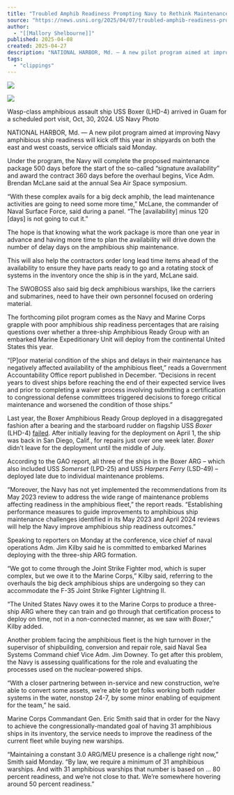 ```yaml
---
title: "Troubled Amphib Readiness Prompting Navy to Rethink Maintenance Plan"
source: "https://news.usni.org/2025/04/07/troubled-amphib-readiness-prompting-navy-to-rethink-maintenance-plan"
author:
  - "[[Mallory Shelbourne]]"
published: 2025-04-08
created: 2025-04-27
description: "NATIONAL HARBOR, Md. — A new pilot program aimed at improving Navy amphibious ship readiness will kick off this year in shipyards on both the east and west coasts, service officials said Monday. Under the program, the Navy will complete the proposed maintenance package 500 days before the start of the so-called “signature availability” and award the contract 360 days before the overhaul begins, Vice Adm. Brendan McLane said at the annual Sea Air Space symposium. “With these complex avails for a big deck amphib, the lead maintenance activities are going to need some more time,” McLane, the commander of"
tags:
  - "clippings"
---
```

[![](https://news.usni.org/wp-content/uploads/2016/02/usni_logo.png)](https://news.usni.org/)

![](https://news.usni.org/wp-content/uploads/2024/11/8724954-scaled.jpeg)

Wasp-class amphibious assault ship USS Boxer (LHD-4) arrived in Guam for a scheduled port visit, Oct, 30, 2024. US Navy Photo

NATIONAL HARBOR, Md. — A new pilot program aimed at improving Navy amphibious ship readiness will kick off this year in shipyards on both the east and west coasts, service officials said Monday.

Under the program, the Navy will complete the proposed maintenance package 500 days before the start of the so-called “signature availability” and award the contract 360 days before the overhaul begins, Vice Adm. Brendan McLane said at the annual Sea Air Space symposium.

“With these complex avails for a big deck amphib, the lead maintenance activities are going to need some more time,” McLane, the commander of Naval Surface Force, said during a panel. “The \[availability\] minus 120 \[days\] is not going to cut it.”

The hope is that knowing what the work package is more than one year in advance and having more time to plan the availability will drive down the number of delay days on the amphibious ship maintenance.

This will also help the contractors order long lead time items ahead of the availability to ensure they have parts ready to go and a rotating stock of systems in the inventory once the ship is in the yard, McLane said.

The SWOBOSS also said big deck amphibious warships, like the carriers and submarines, need to have their own personnel focused on ordering material.

The forthcoming pilot program comes as the Navy and Marine Corps grapple with poor amphibious ship readiness percentages that are raising questions over whether a three-ship Amphibious Ready Group with an embarked Marine Expeditionary Unit will deploy from the continental United States this year.

“\[P\]oor material condition of the ships and delays in their maintenance has negatively affected availability of the amphibious fleet,” reads a Government Accountability Office report published in December. “Decisions in recent years to divest ships before reaching the end of their expected service lives and prior to completing a waiver process involving submitting a certification to congressional defense committees triggered decisions to forego critical maintenance and worsened the condition of those ships.”

Last year, the Boxer Amphibious Ready Group deployed in a disaggregated fashion after a bearing and the starboard rudder on flagship USS *Boxer* (LHD-4) [failed](https://news.usni.org/2024/07/17/uss-boxer-back-on-deployment-after-repairs). After initially leaving for the deployment on April 1, the ship was back in San Diego, Calif., for repairs just over one week later. *Boxer* didn’t leave for the deployment until the middle of July.

According to the GAO report, all three of the ships in the Boxer ARG – which also included USS *Somerset* (LPD-25) and USS *Harpers Ferry* (LSD-49) – deployed late due to individual maintenance problems.

“Moreover, the Navy has not yet implemented the recommendations from its May 2023 review to address the wide range of maintenance problems affecting readiness in the amphibious fleet,” the report reads. “Establishing performance measures to guide improvements to amphibious ship maintenance challenges identified in its May 2023 and April 2024 reviews will help the Navy improve amphibious ship readiness outcomes.”

Speaking to reporters on Monday at the conference, vice chief of naval operations Adm. Jim Kilby said he is committed to embarked Marines deploying with the three-ship ARG formation.

“We got to come through the Joint Strike Fighter mod, which is super complex, but we owe it to the Marine Corps,” Kilby said, referring to the overhauls the big deck amphibious ships are undergoing so they can accommodate the F-35 Joint Strike Fighter Lightning II.

“The United States Navy owes it to the Marine Corps to produce a three-ship ARG where they can train and go through that certification process to deploy on time, not in a non-connected manner, as we saw with *Boxer*,” Kilby added.

Another problem facing the amphibious fleet is the high turnover in the supervisor of shipbuilding, conversion and repair role, said Naval Sea Systems Command chief Vice Adm. Jim Downey. To get after this problem, the Navy is assessing qualifications for the role and evaluating the processes used on the nuclear-powered ships.

“With a closer partnering between in-service and new construction, we’re able to convert some assets, we’re able to get folks working both rudder systems in the water, nonstop 24-7, by some minor enabling of equipment for the team,” he said.

Marine Corps Commandant Gen. Eric Smith said that in order for the Navy to achieve the congressionally-mandated goal of having 31 amphibious ships in its inventory, the service needs to improve the readiness of the current fleet while buying new warships.

“Maintaining a constant 3.0 ARG/MEU presence is a challenge right now,” Smith said Monday. “By law, we require a minimum of 31 amphibious warships. And with 31 amphibious warships that number is based on … 80 percent readiness, and we’re not close to that. We’re somewhere hovering around 50 percent readiness.”